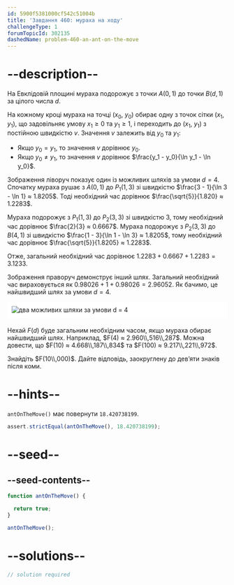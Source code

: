 ```yaml
---
id: 5900f5381000cf542c51004b
title: 'Завдання 460: мураха на ходу'
challengeType: 1
forumTopicId: 302135
dashedName: problem-460-an-ant-on-the-move
---
```


# --description--

На Евклідовій площині мураха подорожує з точки $A(0, 1)$ до точки $B(d, 1)$ за цілого числа $d$.

На кожному кроці мураха на точці ($x_0$, $y_0$) обирає одну з точок сітки ($x_1$, $y_1$), що задовільняє умову $x_1 ≥ 0$ та $y_1 ≥ 1$, і переходить до ($x_1$, $y_1$) з постійною швидкістю $v$. Значення $v$ залежить від $y_0$ та $y_1$:

- Якщо $y_0 = y_1$, то значення $v$ дорівнює $y_0$.
- Якщо $y_0 ≠ y_1$, то значення $v$ дорівнює $\frac{y_1 - y_0}{\ln y_1 - \ln y_0}$.

Зображення ліворуч показує один із можливих шляхів за умови $d = 4$. Спочатку мураха рушає з $A(0, 1)$ до $P_1(1, 3)$ зі швидкістю $\frac{3 - 1}{\ln 3 - \ln 1} ≈ 1.8205$. Тоді необхідний час дорівнює $\frac{\sqrt{5}}{1.820} ≈ 1.2283$.

Мураха подорожує з $P_1(1, 3)$ до $P_2(3, 3)$ зі швидкістю 3, тому необхідний час дорівнює $\frac{2}{3} ≈ 0.6667$. Мураха подорожує з $P_2(3, 3)$ до $B(4, 1)$ зі швидкістю $\frac{1 - 3}{\ln 1 - \ln 3} ≈ 1.8205$, тому необхідний час дорівнює $\frac{\sqrt{5}}{1.8205} ≈ 1.2283$.

Отже, загальний необхідний час дорівнює $1.2283 + 0.6667 + 1.2283 = 3.1233$.

Зображення праворуч демонструє інший шлях. Загальний необхідний час вираховується як $0.98026 + 1 + 0.98026 = 2.96052$. Як бачимо, це найшвидший шлях за умови $d = 4$.

<img alt="два можливих шляхи за умови d = 4" src="https://cdn.freecodecamp.org/curriculum/project-euler/an-ant-on-the-move.jpg" style="background-color: white; padding: 10px; display: block; margin-right: auto; margin-left: auto; margin-bottom: 1.2rem;" />

Нехай $F(d)$ буде загальним необхідним часом, якщо мураха обирає найшвидший шлях. Наприклад, $F(4) ≈ 2.960\\,516\\,287$. Можна довести, що $F(10) ≈ 4.668\\,187\\,834$ та $F(100) ≈ 9.217\\,221\\,972$.

Знайдіть $F(10\\,000)$. Дайте відповідь, заокруглену до дев’яти знаків після коми.

# --hints--

`antOnTheMove()` має повернути `18.420738199`.

```js
assert.strictEqual(antOnTheMove(), 18.420738199);
```

# --seed--

## --seed-contents--

```js
function antOnTheMove() {

  return true;
}

antOnTheMove();
```

# --solutions--

```js
// solution required
```
